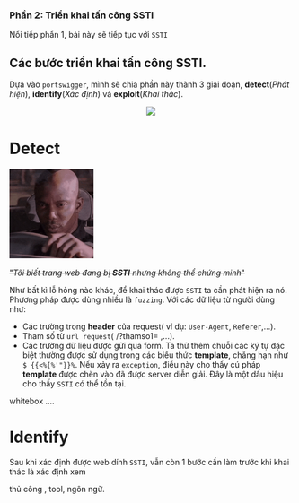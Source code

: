 ### Phần 2: Triển khai tấn công SSTI
Nối tiếp phần 1, bài này sẽ tiếp tục với ```SSTI```
## Các bước triển khai tấn công SSTI.
Dựa vào ```portswigger```, mình sẽ chia phần này thành 3 giai đoạn, __detect__(_Phát hiện_), __identify__(_Xác định_) và __exploit__(_Khai thác_).
<p align="center">
  <img src="https://dummytip.com/wp-content/uploads/2022/08/1-SSTI-attack-steps.png" width="300"> 
</p>

# Detect

<p align="left">
  <img src="./images/iknow-whatkind.gif" width="150"> 
</p>

~~"_Tôi biết trang web đang bị __SSTI__ nhưng không thể chứng minh_"~~

Như bất kì lỗ hỏng nào khác, để khai thác được ```SSTI``` ta cần phát hiện ra nó. Phương pháp được dùng nhiều là ```fuzzing```. Với các dữ liệu từ người dùng như:
- Các trường trong __header__ của request( ví dụ: ```User-Agent```, ```Referer```,...).
- Tham số từ ```url request```( /?thamso1= ,...).
- Các trường dữ liệu được gửi qua form.
Ta thử thêm chuỗi các ký tự đặc biệt thường được sử dụng trong các biểu thức __template__, chẳng hạn như ```$ {{<%[%'"}}%```. Nếu xảy ra ```exception```, điều này cho thấy cú pháp __template__ được chèn vào đã được server diễn giải. Đây là một dấu hiệu cho thấy ```SSTI``` có thể tồn tại.

whitebox ....

# Identify

Sau  khi xác định được web dính ```SSTI```, vẫn còn 1 bước cần làm trước khi khai thác là xác định xem 

thủ công , tool, ngôn ngữ.


